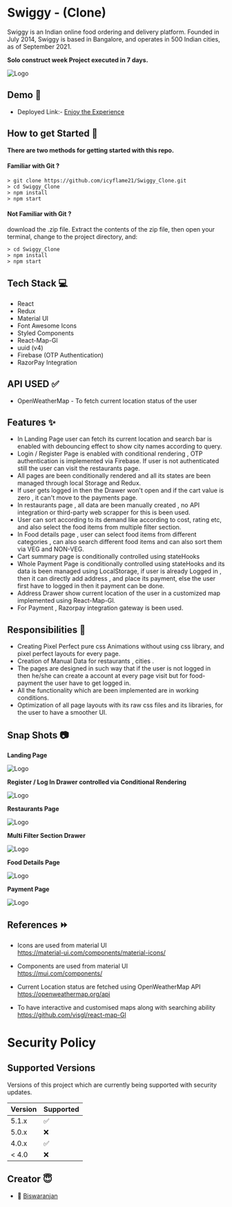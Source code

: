 # Swiggy - (Clone)

Swiggy is an Indian online food ordering and delivery platform. Founded in July 2014, Swiggy is based in Bangalore, and operates in 500 Indian cities, as of September 2021. 

**Solo construct week Project executed in 7 days.**


![Logo](https://upload.wikimedia.org/wikipedia/en/thumb/1/12/Swiggy_logo.svg/1200px-Swiggy_logo.svg.png)


## Demo 🎥

- Deployed Link:- [Enjoy the Experience](https://swiggy-foodlovers.netlify.app/) 

## How to get Started 🚀

**There are two methods for getting started with this repo.**


#### Familiar with Git ?

```
> git clone https://github.com/icyflame21/Swiggy_Clone.git
> cd Swiggy_Clone
> npm install
> npm start
```

#### Not Familiar with Git ?
download the .zip file.  Extract the contents of the zip file, then open your terminal, change to the project directory, and:

```
> cd Swiggy_Clone
> npm install
> npm start
```


## Tech Stack 💻

- React
- Redux
- Material UI
- Font Awesome Icons 
- Styled Components
- React-Map-Gl
- uuid (v4)
- Firebase (OTP Authentication)
- RazorPay Integration 

## API USED ✅

- OpenWeatherMap - To fetch current location status of the user


## Features ✨

- In Landing Page user can fetch its current location and search bar is enabled with debouncing effect to show city names according to query.
- Login / Register Page is enabled with conditional rendering , OTP authentication is implemented via Firebase. If user is not authenticated still the user can visit the restaurants page.
- All pages are been conditionally rendered and all its states are  been managed through local Storage and Redux. 
- If user gets logged in then the Drawer won't open and if the cart value is zero , it can't move to the payments page.
- In restaurants page , all data are been manually created , no API integration or third-party web scrapper for this is been used.
- User can sort according to its demand like according to cost, rating etc, and also select the food items from multiple filter section. 
- In Food details page , user can select food items from different categories , can also search different food items and can also sort them via VEG and NON-VEG.
- Cart summary page is conditionally controlled using stateHooks 
- Whole Payment Page is conditionally controlled using stateHooks and its data is been managed using LocalStorage,  if user is already Logged in , then it can directly add address , and place its payment,
else the user first have to logged in then it payment can be done. 
- Address Drawer show current location of the user in a customized map implemented using React-Map-Gl.
- For Payment , Razorpay integration gateway is been used.

## Responsibilities 💪

- Creating Pixel Perfect pure css Animations without using css library, and pixel perfect layouts for every page.
- Creation of Manual Data for restaurants , cities .
- The pages are designed in such way that if the user is not logged in then he/she can create a account at every page visit but for food-payment the user have to  get logged in. 
- All the functionality which are been implemented are in working conditions. 
- Optimization of all page layouts with its raw css files and its libraries, for the user to have a smoother UI.

## Snap Shots 📷

**Landing Page**

![Logo](https://images2.imgbox.com/d6/35/dapHztFi_o.jpg)

**Register / Log In Drawer controlled via Conditional Rendering**

![Logo](https://images2.imgbox.com/d3/7e/IRjy3CQ5_o.jpg)

**Restaurants Page**

![Logo](https://images2.imgbox.com/89/31/jigAIxM6_o.jpg)

**Multi Filter Section Drawer**

![Logo](https://images2.imgbox.com/7f/9f/mz0doOdW_o.jpg)

**Food Details Page**

![Logo](https://images2.imgbox.com/72/e5/bawhJbvf_o.jpg)

**Payment Page**

![Logo](https://images2.imgbox.com/28/2c/NrF6G6p7_o.jpg)


## References ⏩

* Icons are used from  material UI  
    https://material-ui.com/components/material-icons/

* Components are used from  material UI  
    https://mui.com/components/

* Current Location status are fetched using OpenWeatherMap API
    https://openweathermap.org/api

* To have interactive and customised maps along with searching ability  
    https://github.com/visgl/react-map-Gl

# Security Policy

## Supported Versions

Versions of this project which are currently being supported with security updates.

| Version | Supported          |
| ------- | ------------------ |
| 5.1.x   | :white_check_mark: |
| 5.0.x   | :x:                |
| 4.0.x   | :white_check_mark: |
| < 4.0   | :x:                |

## Creator  😇

- 👤 [Biswaranjan](https://www.github.com/icyflame21)

